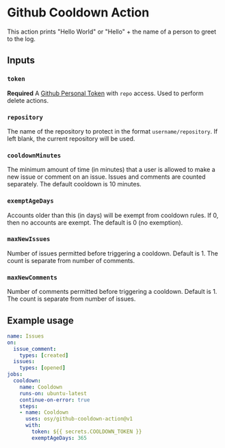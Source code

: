 # Github Cooldown Action

This action prints "Hello World" or "Hello" + the name of a person to greet to the log.

## Inputs

### `token`

**Required** A [Github Personal Token][1] with `repo` access. Used to perform delete actions.

### `repository`

The name of the repository to protect in the format `username/repository`. If left blank, the current repository will be used.

### `cooldownMinutes`

The minimum amount of time (in minutes) that a user is allowed to make a new issue or comment on an issue. Issues and comments are counted separately. The default cooldown is 10 minutes.

### `exemptAgeDays`

Accounts older than this (in days) will be exempt from cooldown rules. If 0, then no accounts are exempt. The default is 0 (no exemption).

### `maxNewIssues`

Number of issues permitted before triggering a cooldown. Default is 1. The count is separate from number of comments.

### `maxNewComments`

Number of comments permitted before triggering a cooldown. Default is 1. The count is separate from number of issues.

## Example usage

```yaml
name: Issues
on:
  issue_comment:
    types: [created]
  issues:
    types: [opened]
jobs:
  cooldown:
    name: Cooldown
    runs-on: ubuntu-latest
    continue-on-error: true
    steps:
    - name: Cooldown
      uses: osy/github-cooldown-action@v1
      with:
        token: ${{ secrets.COOLDOWN_TOKEN }}
        exemptAgeDays: 365
```

[1]: https://docs.github.com/en/free-pro-team@latest/github/authenticating-to-github/creating-a-personal-access-token
